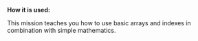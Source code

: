 **How it is used:**

This mission teaches you how to use basic arrays and indexes in combination with simple mathematics.
